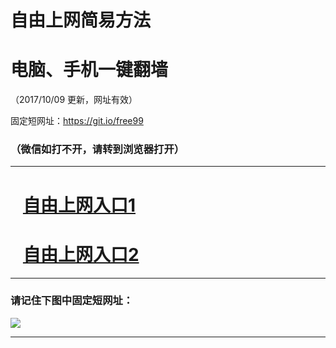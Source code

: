 ﻿# 自由上网简易方法

# 电脑、手机一键翻墙

（2017/10/09 更新，网址有效）

固定短网址：https://git.io/free99

### （微信如打不开，请转到浏览器打开）


***





# &nbsp;&nbsp; <a href="http://ft2115017202.fwq-tz-1001.info/fwqtz01.html?t=10090013168 " target="_blank">自由上网入口1</a>
# &nbsp;&nbsp; <a href="http://ft2996428537.fwq-tz-1002.info/fwqtz02.html?t=10090013480 " target="_blank">自由上网入口2</a>
***

### 请记住下图中固定短网址：

<img src="https://s3-us-west-2.amazonaws.com/fwq-1001/yjfq-20170905okok.png" /> 


***

